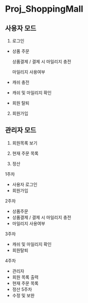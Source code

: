 Proj_ShoppingMall
=================

사용자 모드
-----------
1. 로그인

  * 상품 주문

    상품결제 / 결제 시 마일리지 충전

    마일리지 사용여부

  * 캐쉬 충전

  * 캐쉬 및 마일리지 확인

  * 회원 탈퇴

2. 회원가입

관리자 모드
-----------
1. 회원목록 보기

2. 현재 주문 목록

3. 정산

1주차 
* 사용자 로그인
* 회원가입

2주차
* 상품주문
* 상품결제 / 결제 시 마일리지 충전
* 마일리지 사용여부

3주차
* 캐쉬 및 마일리지 확인
* 회원탈퇴

4주차
* 관리자
 * 회원 목록 출력
 * 현재 주문 목록
 * 정산
5주차
* 수정 및 보완
